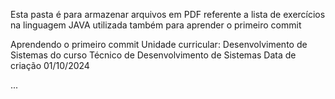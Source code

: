 Esta pasta é para armazenar arquivos em PDF referente a lista de exercícios na linguagem JAVA
utilizada também para aprender o primeiro commit  

Aprendendo o primeiro commit
Unidade curricular: Desenvolvimento de Sistemas do curso Técnico de Desenvolvimento de Sistemas 
Data de criação 01/10/2024

...
